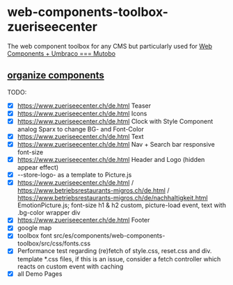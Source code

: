 # web-components-toolbox-zueriseecenter
The web component toolbox for any CMS but particularly used for [Web Components + Umbraco === Mutobo](http://mutobo.ch/)

## [organize components](https://wiki.migros.net/display/OCC/Web+Components+CMS+Template)

TODO:
- [x] https://www.zueriseecenter.ch/de.html Teaser
- [x] https://www.zueriseecenter.ch/de.html Icons
- [x] https://www.zueriseecenter.ch/de.html Clock with Style Component analog Sparx to change BG- and Font-Color
- [x] https://www.zueriseecenter.ch/de.html Text
- [x] https://www.zueriseecenter.ch/de.html Nav + Search bar responsive font-size
- [x] https://www.zueriseecenter.ch/de.html Header and Logo (hidden appear effect)
- [x] --store-logo- as a template to Picture.js
- [x] https://www.zueriseecenter.ch/de.html / https://www.betriebsrestaurants-migros.ch/de.html / https://www.betriebsrestaurants-migros.ch/de/nachhaltigkeit.html EmotionPicture.js; font-size h1 & h2 custom, picture-load event, text with .bg-color wrapper div
- [x] https://www.zueriseecenter.ch/de.html Footer
- [x] google map
- [x] toolbox font src/es/components/web-components-toolbox/src/css/fonts.css
- [x] Performance test regarding (re)fetch of style.css, reset.css and div. template *.css files, if this is an issue, consider a fetch controller which reacts on custom event with caching
- [x] all Demo Pages